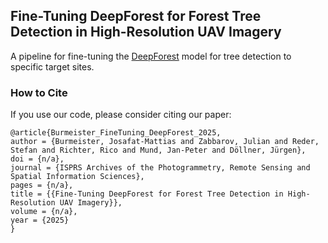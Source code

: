 ## Fine-Tuning DeepForest for Forest Tree Detection in High-Resolution UAV Imagery

A pipeline for fine-tuning the [DeepForest](https://deepforest.readthedocs.io/en/v1.5.0/) model for tree detection to specific target sites.

### How to Cite

If you use our code, please consider citing our paper:

```
@article{Burmeister_FineTuning_DeepForest_2025,
author = {Burmeister, Josafat-Mattias and Zabbarov, Julian and Reder, Stefan and Richter, Rico and Mund, Jan-Peter and Döllner, Jürgen},
doi = {n/a},
journal = {ISPRS Archives of the Photogrammetry, Remote Sensing and Spatial Information Sciences},
pages = {n/a},
title = {{Fine-Tuning DeepForest for Forest Tree Detection in High-Resolution UAV Imagery}},
volume = {n/a},
year = {2025}
}
```

